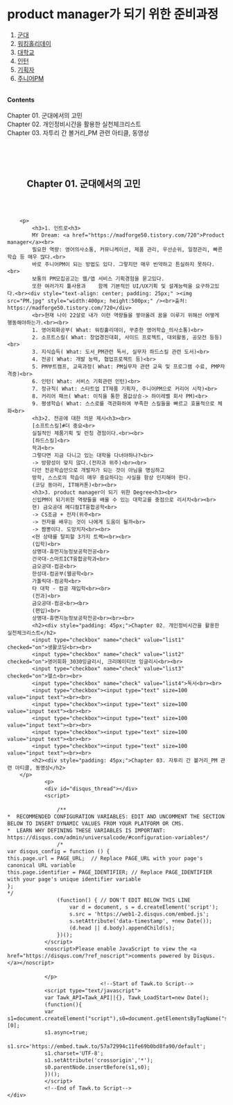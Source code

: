 <!doctype html>

<html>
<head>
	<title>나의 꿈, PM을 향하여</title>
	<meta charset="utf-8" />
</head>
<body>
	<h1>product manager가 되기 위한 준비과정</h1>
	<div id="grid">
		<ol>
			<li><a href="군대.html"  class="saw" id="active">군대</a></li>
			<li><a href="워킹홀리데이.html" class="saw">워킹홀리데이</a></li>
			<li><a href="대학교.html">대학교</a></li>
			<li><a href="인턴.html">인턴</a></li>
			<li><a href="기획자.html">기획자</a></li>
			<li><a href="주니어PM.html">주니어PM</a></li>
		</ol>
		<div id="article"><br>
		<div id="cont"><strong>Contents</strong></div><br>
			<div>
				Chapter 01. 군대에서의 고민<br>
				Chapter 02. 개인정비시간을 활용한 실천체크리스트<br>
				Chapter 03. 자투리 간 볼거리_PM 관련 아티클, 동영상<br><br>
			</div>
		<h2><div style="padding: 45px;">Chapter 01. 군대에서의 고민</h2>
			
		<p>
			<h3>1. 인트로<h3>
			MY Dream: <a href="https://madforge50.tistory.com/720">Product manager</a><br>
			필요한 역량: 영어의사소통, 커뮤니케이션, 제품 관리, 우선순위, 일정관리, 빠른 학습 등 매우 많다.<br>
			바로 주니어PM이 되는 방법도 있다. 그렇지만 매우 빈약하고 튼실하지 못하다.<br>
			보통의 PM모집공고는 웹/앱 서비스 기획경험을 묻고있다.
			또한 여러가지 툴사용과 	함께 기본적인 UI/UX기획 및 설계능력을 요구하고있다.<br><div style="text-align: center; padding: 25px;" ><img src="PM.jpg" style="width:400px; height:500px;" /><br>출처: https://madforge50.tistory.com/720</div>
			<br>현재 나이 22살로 내가 이런 역량들을 쌓아올려 꿈을 이루기 위해선 어떻게 행동해야하는가.<br><br>
			1. 영어회화공부( What: 워킹홀리데이, 꾸준한 영어학습_의사소통)<br>
			2. 소프트스킬( What: 창업경진대회, 사이드 프로젝트, 대외활동, 공모전 등등)<br>
			3. 지식습득( What: 도서_PM관련 독서, 실무자 하드스킬 관련 도서)<br>
			4. 전공( What: 개발 능력, 협업프로젝트 등)<br>
			5. PM부트캠프, 교육과정( What: PM실무자 관련 교육 및 프로그램 수료, PMP자격증)<br>
			6. 인턴( What: 서비스 기획관련 인턴)<br>
			7. 정규직( What: 스타트업 IT제품 기획자, 주니어PM으로 커리어 시작)<br>
			8. 커리어 패쓰( What: 이직을 통한 몸값상승-> 하이레벨 회사 PM)<br>
			9. 평생학습( What: 스스로를 객관화하여 부족한 스킬들을 빠르고 효율적으로 체화<br>
			<h3>2. 전공에 대한 의문 제시<h3><br>
			[소프트스킬]#더 중요<br>
			실질적인 제품기획 및 런칭 경험이다.<br><br>
			[하드스킬]<br>
			학과<br>
			그렇다면 지금 다니고 있는 대학을 다녀야하나?<br>
			-> 방향성이 맞지 않다.(전자과 위주)<br><br>
			다만 전공학습만으로 개발자가 되는 것이 아님을 명심하고
			방학, 스스로의 학습이 매우 중요하다는 사실을 항상 인지해야 한다.
			(코딩 동아리, IT해커톤)<br><br>
			<h3>3. product manager이 되기 위한 Degree<h3><br>
			신입PM이 되기위한 역량들을 배울 수 있는 대학교를 중점으로 리서치<br><br>
			현) 금오공대 메디컬IT융합공학<br>
			-> CS조금 + 전자(위주<br>
			-> 전자를 배우는 것이 나에게 도움이 될까<br>
			-> 짬뽕이다. 도망치자<br><br>
			<현 상태를 탈피할 3가지 트랙><br><br>
			(입학)<br>
			상명대-휴먼지능정보공학전공<br>
			건국대-스마트ICT융합공학과<br>
			금오공대-컴공<br>
			한성대-컴공부(웹공학<br>
			가톨릭대-컴공학<br>
			타 대학 - 컴공 재입학<br><br>
			(전과)<br>
			금오공대-컴공<br><br>
			(편입)<br>
			상명대-휴면지능정보공학전공<br><br><br>
			<h2><div style="padding: 45px;">Chapter 02. 개인정비시간을 활용한 실천체크리스트</h2>
			<input type="checkbox" name="check" value="list1" checked="on">생활코딩<br><br>
			<input type="checkbox" name="check" value="list2" checked="on">영어회화_3030잉글리시, 크리에이티브 잉글리시<br><br>
			<input type="checkbox" name="check" value="list3" checked="on">헬스<br><br>
			<input type="checkbox" name="check" value="list4">독서<br><br>
			<input type="checkbox"><input type="text" size=100 value="input text"><br><br>
			<input type="checkbox"><input type="text" size=100 value="input text"><br><br>
			<input type="checkbox"><input type="text" size=100 value="input text"><br><br>
			<input type="checkbox"><input type="text" size=100 value="input text"><br><br>
			<input type="checkbox"><input type="text" size=100 value="input text"><br><br>
			<h2><div style="padding: 45px;">Chapter 03. 자투리 간 볼거리_PM 관련 아티클, 동영상</h2>
		</p>
				<p>
				<div id="disqus_thread"></div>
				<script>

					/**
	*  RECOMMENDED CONFIGURATION VARIABLES: EDIT AND UNCOMMENT THE SECTION BELOW TO INSERT DYNAMIC VALUES FROM YOUR PLATFORM OR CMS.
	*  LEARN WHY DEFINING THESE VARIABLES IS IMPORTANT: https://disqus.com/admin/universalcode/#configuration-variables*/
					/*
	var disqus_config = function () {
	this.page.url = PAGE_URL;  // Replace PAGE_URL with your page's canonical URL variable
	this.page.identifier = PAGE_IDENTIFIER; // Replace PAGE_IDENTIFIER with your page's unique identifier variable
	};
	*/
					(function() { // DON'T EDIT BELOW THIS LINE
						var d = document, s = d.createElement('script');
						s.src = 'https://web1-2.disqus.com/embed.js';
						s.setAttribute('data-timestamp', +new Date());
						(d.head || d.body).appendChild(s);
					})();
				</script>
				<noscript>Please enable JavaScript to view the <a href="https://disqus.com/?ref_noscript">comments powered by Disqus.</a></noscript>

				</p>
								  <!--Start of Tawk.to Script-->
				<script type="text/javascript">
				var Tawk_API=Tawk_API||{}, Tawk_LoadStart=new Date();
				(function(){
				var s1=document.createElement("script"),s0=document.getElementsByTagName("script")[0];
				s1.async=true;
				s1.src='https://embed.tawk.to/57a72994c11fe69b0bd8fa90/default';
				s1.charset='UTF-8';
				s1.setAttribute('crossorigin','*');
				s0.parentNode.insertBefore(s1,s0);
				})();
				</script>
				<!--End of Tawk.to Script-->
	</div>
</div>
</body>
<html>

